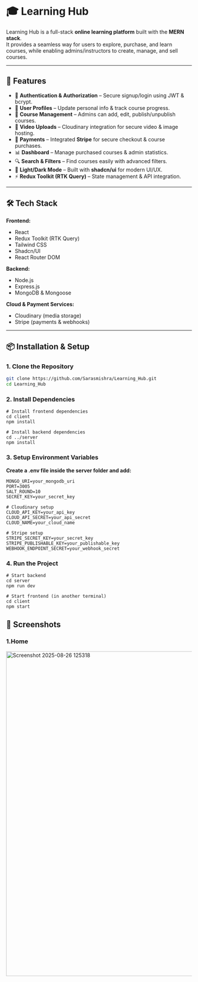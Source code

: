 # 🎓 Learning Hub

Learning Hub is a full-stack **online learning platform** built with the **MERN stack**.  
It provides a seamless way for users to explore, purchase, and learn courses, while enabling admins/instructors to create, manage, and sell courses.

---

## 🚀 Features

- 🔐 **Authentication & Authorization** – Secure signup/login using JWT & bcrypt.  
- 👤 **User Profiles** – Update personal info & track course progress.  
- 🎥 **Course Management** – Admins can add, edit, publish/unpublish courses.  
- 📂 **Video Uploads** – Cloudinary integration for secure video & image hosting.  
- 🛒 **Payments** – Integrated **Stripe** for secure checkout & course purchases.  
- 📊 **Dashboard** – Manage purchased courses & admin statistics.  
- 🔍 **Search & Filters** – Find courses easily with advanced filters.  
- 🌙 **Light/Dark Mode** – Built with **shadcn/ui** for modern UI/UX.  
- ⚡ **Redux Toolkit (RTK Query)** – State management & API integration.  

---

## 🛠️ Tech Stack

**Frontend:**  
- React  
- Redux Toolkit (RTK Query)  
- Tailwind CSS  
- Shadcn/UI  
- React Router DOM  

**Backend:**  
- Node.js  
- Express.js  
- MongoDB & Mongoose  

**Cloud & Payment Services:**  
- Cloudinary (media storage)  
- Stripe (payments & webhooks)  

---

## 📦 Installation & Setup

### 1. Clone the Repository
```bash
git clone https://github.com/Sarasmishra/Learning_Hub.git
cd Learning_Hub

```

### 2. Install Dependencies

```
# Install frontend dependencies
cd client
npm install

# Install backend dependencies
cd ../server
npm install

```

### 3. Setup Environment Variables

**Create a .env file inside the server folder and add:**
```
MONGO_URI=your_mongodb_uri
PORT=3005
SALT_ROUND=10
SECRET_KEY=your_secret_key

# Cloudinary setup
CLOUD_API_KEY=your_api_key
CLOUD_API_SECRET=your_api_secret
CLOUD_NAME=your_cloud_name

# Stripe setup
STRIPE_SECRET_KEY=your_secret_key
STRIPE_PUBLISHABLE_KEY=your_publishable_key
WEBHOOK_ENDPOINT_SECRET=your_webhook_secret
```

### 4. Run the Project
```
# Start backend
cd server
npm run dev

# Start frontend (in another terminal)
cd client
npm start
```

## 🎯 Screenshots

### 1.Home
<img width="1799" height="879" alt="Screenshot 2025-08-26 125318" src="https://github.com/user-attachments/assets/ccf9e437-4584-4f7e-8ecf-626f0994d7b6" />







